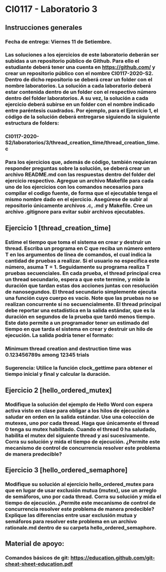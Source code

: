 # CI0117 - Laboratorio 3
## Instrucciones generales

### Fecha de entrega: Viernes 11 de Setiembre.

### Las soluciones a los ejercicios de este laboratorio deberán ser subidas a un repositorio público de Github. Para ello el estudiante deberá tener una cuenta en https://github.com/ y crear un repositorio público con el nombre CI0117-2020-S2. Dentro de dicho repositorio se deberá crear un folder con el nombre laboratorios. La solución a cada laboratorio deberá estar contenida dentro de un folder con el respectivo número dentro del folder laboratorios. A su vez, la solución a cada ejercicio deberá subirse en un folder con el nombre indicado entre paréntesis cuadrados. Por ejemplo, para el Ejercicio 1, el código de la solución deberá entregarse siguiendo la siguiente estructura de folders:

### CI0117-2020-S2/laboratorios/3/thread_creation_time/thread_creation_time.c

### Para los ejercicios que, además de código, también requieran responder preguntas sobre la solución, se deberá crear un archivo README.md con las respuestas dentro del folder del ejercicio respectivo. Agregue un archivo Makefile para cada uno de los ejercicios con los comandos necesarios para compilar el codigo fuente, de forma que el ejecutable tenga el mismo nombre dado en el ejercicio. Asegúrese de subir al repositorio únicamente archivos .c, .md y Makefile. Cree un archivo .gitignore para evitar subir archivos ejecutables.

## Ejercicio 1 [thread_creation_time]

### Estime el tiempo que toma el sistema en crear y destruir un thread. Escriba un programa en C que reciba un número entero T en los argumentos de línea de comandos, el cual indica la cantidad de pruebas a realizar. Si el usuario no especifica este número, asuma T = 1. Seguidamente su programa realiza T pruebas secuenciales. En cada prueba, el thread principal crea un thread secundario, espera a que este termine, y mide la duración que tardan estas dos acciones juntas con resolución de nanosegundos. El thread secundario simplemente ejecuta una función cuyo cuerpo es vacío. Note que las pruebas no se realizan concurrente si no secuencialmente. El thread principal debe reportar una estadística en la salida estándar, que es la duración en segundos de la prueba que tardó menos tiempo. Este dato permite a un programador tener un estimado del tiempo en que tarda el sistema en crear y destruir un hilo de ejecución. La salida podría tener el formato:

### Minimum thread creation and destruction time was 0.123456789s among 12345 trials

### Sugerencia: Utilice la función clock_gettime para obtener el tiempo inicial y final y calcular la duración.
## Ejercicio 2 [hello_ordered_mutex]

### Modifique la solución del ejemplo de Hello Word con espera activa visto en clase para obligar a los hilos de ejecución a saludar en orden en la salida estándar. Use una colección de mutexes, uno por cada thread. Haga que únicamente el thread 0 tenga su mutex habilitado. Cuando el thread 0 ha saludado, habilita el mutex del siguiente thread y así sucesivamente. Corra su solución y mida el tiempo de ejecución. ¿Permite este mecanismo de control de concurrencia resolver este problema de manera predecible?

## Ejercicio 3 [hello_ordered_semaphore]

### Modifique su solución al ejercicio hello_ordered_mutex para que en lugar de usar exclusión mutua (mutex), use un arreglo de semáforos, uno por cada thread. Corra su solución y mida el tiempo de ejecución. ¿Permite este mecanismo de control de concurrencia resolver este problema de manera predecible? Explique las diferencias entre usar exclusión mutua y semáforos para resolver este problema en un archivo rationale.md dentro de su carpeta hello_ordered_semaphore.
## Material de apoyo:

### Comandos básicos de git: https://education.github.com/git-cheat-sheet-education.pdf
